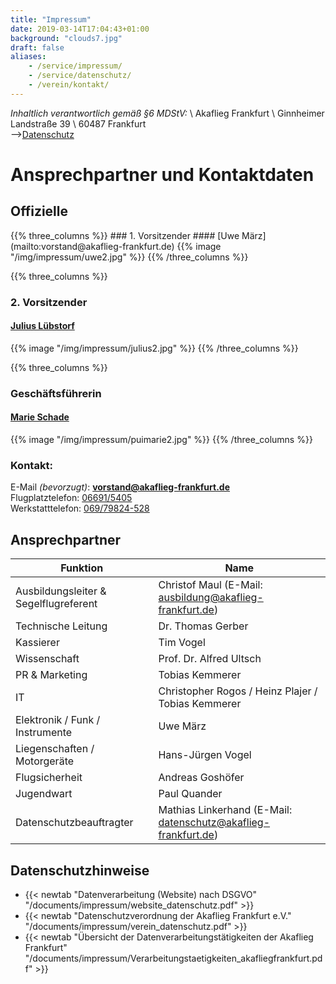 ```yaml
---
title: "Impressum"
date: 2019-03-14T17:04:43+01:00
background: "clouds7.jpg"
draft: false
aliases:
    - /service/impressum/
    - /service/datenschutz/
    - /verein/kontakt/
---
```

_Inhaltlich verantwortlich gemäß §6 MDStV:_ \\
Akaflieg Frankfurt \\
Ginnheimer Landstraße 39 \\
60487 Frankfurt
<br>-->[Datenschutz](#Datenschutz)

# Ansprechpartner und Kontaktdaten

## Offizielle

<div class="row">
{{% three_columns %}}
### 1. Vorsitzender
#### [Uwe März](mailto:vorstand@akaflieg-frankfurt.de)
{{% image  "/img/impressum/uwe2.jpg" %}}
{{% /three_columns %}}

{{% three_columns %}}
### 2. Vorsitzender
#### [Julius Lübstorf](mailto:vorstand@akaflieg-frankfurt.de)
{{% image  "/img/impressum/julius2.jpg" %}}
{{% /three_columns %}}

{{% three_columns %}}
### Geschäftsführerin
#### [Marie Schade](mailto:vorstand@akaflieg-frankfurt.de)
{{% image  "/img/impressum/puimarie2.jpg" %}}
{{% /three_columns %}}
</div>

### Kontakt:
E-Mail *(bevorzugt)*: **[vorstand@akaflieg-frankfurt.de](mailto:vorstand@akaflieg-frankfurt.de)**
<br>Flugplatztelefon: [06691/5405](tel:+4966915405)
<br>Werkstatttelefon: [069/79824-528](tel:+496979824528)

<a name="Ansprechpartner"></a>

## Ansprechpartner
**Funktion** | **Name**
---- | ----
Ausbildungsleiter & Segelflugreferent | Christof Maul (E-Mail: [ausbildung@akaflieg-frankfurt.de](mailto:ausbildung@akaflieg-frankfurt.de))
Technische Leitung | Dr. Thomas Gerber
Kassierer | Tim Vogel
Wissenschaft | Prof. Dr. Alfred Ultsch
PR & Marketing | Tobias Kemmerer
IT | Christopher Rogos / Heinz Plajer / Tobias Kemmerer
Elektronik / Funk / Instrumente | Uwe März
Liegenschaften / Motorgeräte | Hans-Jürgen Vogel
Flugsicherheit |  Andreas Goshöfer
Jugendwart | Paul Quander
Datenschutzbeauftragter | Mathias Linkerhand (E-Mail: [datenschutz@akaflieg-frankfurt.de](mailto:datenschutz@akaflieg-frankfurt.de))

<a name="Datenschutz"></a>
## Datenschutzhinweise
- {{< newtab "Datenverarbeitung (Website) nach DSGVO" "/documents/impressum/website_datenschutz.pdf" >}}
- {{< newtab "Datenschutzverordnung der Akaflieg Frankfurt e.V." "/documents/impressum/verein_datenschutz.pdf" >}}
- {{< newtab "Übersicht der Datenverarbeitungstätigkeiten der Akaflieg Frankfurt" "/documents/impressum/Verarbeitungstaetigkeiten_akafliegfrankfurt.pdf" >}}
